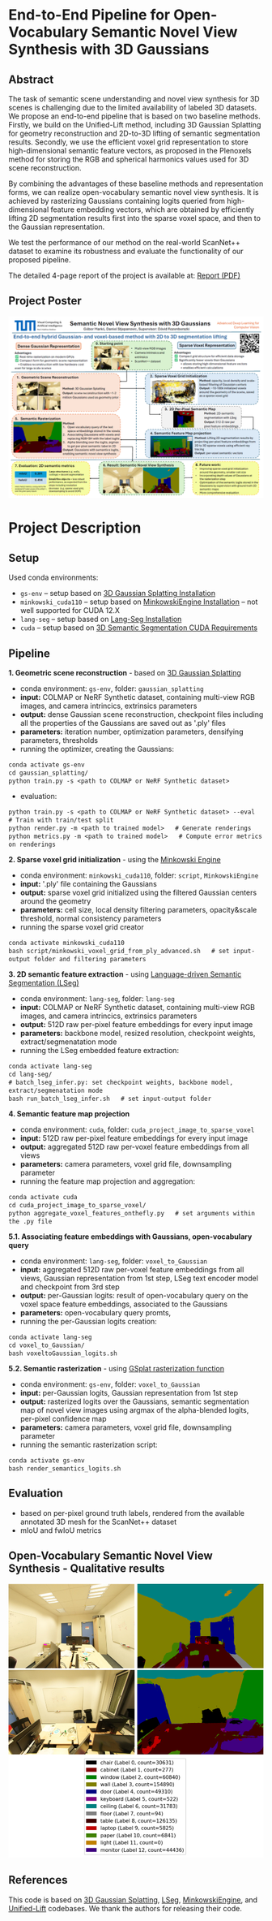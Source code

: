 # End-to-End Pipeline for Open-Vocabulary Semantic Novel View Synthesis with 3D Gaussians
## Abstract
The task of semantic scene understanding and novel view synthesis for 3D scenes is challenging due to the limited availability of labeled 3D datasets. We propose an end-to-end pipeline that is based on two baseline methods. Firstly, we build on the Unified-Lift method, including 3D Gaussian Splatting for geometry reconstruction and 2D-to-3D lifting of semantic segmentation results. Secondly, we use the efficient voxel grid representation to store high-dimensional semantic feature vectors, as proposed in the Plenoxels method for storing the RGB and spherical harmonics values used for 3D scene reconstruction. 

By combining the advantages of these baseline methods and representation forms, we can realize open-vocabulary semantic novel view synthesis. It is achieved by rasterizing Gaussians containing logits queried from high-dimensional feature embedding vectors, which are obtained by efficiently lifting 2D segmentation results first into the sparse voxel space, and then to the Gaussian representation.

We test the performance of our method on the real-world ScanNet++ dataset to examine its robustness and evaluate the functionality of our proposed pipeline.

The detailed 4-page report of the project is available at: [Report (PDF)](poster/Semantic_Novel_View_Synthesis_with_3D_Gaussians___Final_report_ADL4CV.pdf)

## Project Poster
![image](poster/Poster_FINAL.png)

# Project Description
## Setup
Used conda environments:
<!-- - `unified_lift_cuda121` – setup based on [Unified-Lift Usage.md](https://github.com/Runsong123/Unified-Lift/blob/main/doc/Usage.md)  -->
- `gs-env` – setup based on [3D Gaussian Splatting Installation](https://github.com/graphdeco-inria/gaussian-splatting?tab=readme-ov-file#setup)
- `minkowski_cuda110` – setup based on [MinkowskiEngine Installation](https://github.com/NVIDIA/MinkowskiEngine/) – not well supported for CUDA 12.X  
- `lang-seg` – setup based on [Lang-Seg Installation](https://github.com/isl-org/lang-seg?tab=readme-ov-file#installation)  
- `cuda` – setup based on [3D Semantic Segmentation CUDA Requirements](https://github.com/gabormarko/3D-semantic-segmentation/blob/main/cuda_requirement.txt)  

## Pipeline
**1. Geometric scene reconstruction** - based on [3D Gaussian Splatting](https://github.com/graphdeco-inria/gaussian-splatting)
- conda environment: `gs-env`, folder: `gaussian_splatting`
- **input:** COLMAP or NeRF Synthetic dataset, containing multi-view RGB images, and camera intrincics, extrinsics parameters
- **output:** dense Gaussian scene reconstruction, checkpoint files including all the properties of the Gaussians are saved out as '.ply' files
- **parameters:** iteration number, optimization parameters, densifying parameters, thresholds
- running the optimizer, creating the Gaussians:
```
conda activate gs-env
cd gaussian_splatting/
python train.py -s <path to COLMAP or NeRF Synthetic dataset>
```
- evaluation:
```
python train.py -s <path to COLMAP or NeRF Synthetic dataset> --eval   # Train with train/test split
python render.py -m <path to trained model>   # Generate renderings
python metrics.py -m <path to trained model>   # Compute error metrics on renderings
```

**2. Sparse voxel grid initialization** - using the [Minkowski Engine](https://github.com/NVIDIA/MinkowskiEngine/)
- conda environment: `minkowski_cuda110`, folder: `script`, `MinkowskiEngine`
- **input:** '.ply' file containing the Gaussians
- **output:** sparse voxel grid initialized using the filtered Gaussian centers around the geometry
- **parameters:** cell size, local density filtering parameters, opacity&scale threshold, normal consistency parameters
- running the sparse voxel grid creator
```
conda activate minkowski_cuda110
bash script/minkowski_voxel_grid_from_ply_advanced.sh   # set input-output folder and filtering parameters
```

**3. 2D semantic feature extraction** - using [Language-driven Semantic Segmentation (LSeg)](https://github.com/isl-org/lang-seg)
- conda environment: `lang-seg`, folder:  `lang-seg`
- **input:** COLMAP or NeRF Synthetic dataset, containing multi-view RGB images, and camera intrincics, extrinsics parameters
- **output:** 512D raw per-pixel feature embeddings for every input image
- **parameters:** backbone model, resized resolution, checkpoint weights, extract/segmenatation mode
- running the LSeg embedded feature extraction:
```
conda activate lang-seg
cd lang-seg/
# batch_lseg_infer.py: set checkpoint weights, backbone model, extract/segmenatation mode
bash run_batch_lseg_infer.sh   # set input-output folder
```

**4. Semantic feature map projection**
- conda environment: `cuda`, folder: `cuda_project_image_to_sparse_voxel`
- **input:** 512D raw per-pixel feature embeddings for every input image
- **output:** aggregated 512D raw per-voxel feature embeddings from all views
- **parameters:** camera parameters, voxel grid file, downsampling parameter
- running the feature map projection and aggregation:
```
conda activate cuda
cd cuda_project_image_to_sparse_voxel/
python aggregate_voxel_features_onthefly.py   # set arguments within the .py file
```

**5.1. Associating feature embeddings with Gaussians, open-vocabulary query**
- conda environment: `lang-seg`, folder: `voxel_to_Gaussian`
- **input:**  aggregated 512D raw per-voxel feature embeddings from all views, Gaussian representation from 1st step, LSeg text encoder model and checkpoint from 3rd step
- **output:** per-Gaussian logits: result of open-vocabulary query on the voxel space feature embeddings, associated to the Gaussians
- **parameters:** open-vocabulary query promts, 
- running the per-Gaussian logits creation:
```
conda activate lang-seg
cd voxel_to_Gaussian/
bash voxeltoGaussian_logits.sh
```

**5.2. Semantic rasterization** - using [GSplat rasterization function](https://docs.gsplat.studio/main/apis/rasterization.html)
- conda environment: `gs-env`, folder: `voxel_to_Gaussian`
- **input:** per-Gaussian logits, Gaussian representation from 1st step
- **output:** rasterized logits over the Gaussians, semantic segmentation map of novel view images using argmax of the alpha-blended logits, per-pixel confidence map
- **parameters:** camera parameters, voxel grid file, downsampling parameter
- running the semantic rasterization script:
```
conda activate gs-env
bash render_semantics_logits.sh
```

## Evaluation
- based on per-pixel ground truth labels, rendered from the available annotated 3D mesh for the ScanNet++ dataset
- mIoU and fwIoU metrics

## Open-Vocabulary Semantic Novel View Synthesis - Qualitative results
![image](poster/compare5.png)

## References
This code is based on [3D Gaussian Splatting](https://github.com/graphdeco-inria/gaussian-splatting), [LSeg](https://github.com/isl-org/lang-seg), [MinkowskiEngine](https://github.com/NVIDIA/MinkowskiEngine/), and [Unified-Lift](https://github.com/Runsong123/Unified-Lift/) codebases. We thank the authors for releasing their code. 




